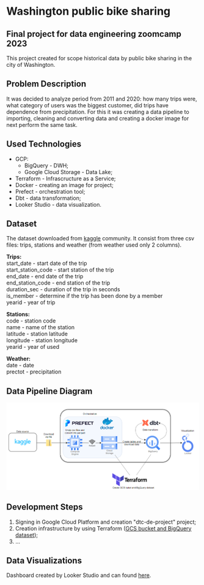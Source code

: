 # Washington public bike sharing
## Final project for data engineering zoomcamp 2023
This project created for scope historical data by public bike sharing in the city of Washington.

## Problem Description
It was decided to analyze period from 2011 and 2020: how many trips were, what category of users was the biggest customer, did trips have dependence from precipitation. For this it was creating a data pipeline to importing, cleaning and converting data and creating a docker image for next perform the same task.

## Used Technologies
- GCP:
    - BigQuery - DWH;
    - Google Cloud Storage - Data Lake;
- Terraform - Infrascructure as a Service;
- Docker - creating an image for project;
- Prefect - orchestration tool;
- Dbt - data transformation;
- Looker Studio - data visualization.

## Dataset
The dataset downloaded from [kaggle](https://www.kaggle.com/datasets/jeanmidev/public-bike-sharing-in-north-america) community. It consist from three csv files: trips, stations and weather (from weather used only 2 columns).

**Trips:**<br>
start_date - start date of the trip<br>
start_station_code - start station of the trip<br>
end_date - end date of the trip<br>
end_station_code - end station of the trip<br>
duration_sec - duration of the trip in seconds<br>
is_member - determine if the trip has been done by a member<br>
yearid - year of trip

**Stations:**<br>
code - station code<br>
name - name of the station<br>
latitude - station latitude<br>
longitude - station longitude<br>
yearid - year of used<br>

**Weather:**<br>
date - date<br>
prectot - precipitation<br>

## Data Pipeline Diagram 
![Diagram](https://github.com/DenisBosiak/de-zoomcamp-project/blob/main/images/pipeline_schema.png)
## Development Steps
1. Signing in Google Cloud Platform and creation "dtc-de-project" project;
2. Creation infrastructure by using Terraform ([GCS bucket and BigQuery dataset](https://github.com/DenisBosiak/de-zoomcamp-project/blob/main/images/bigquery_1.png));
3. ...

## Data Visualizations
Dashboard created by Looker Studio and can found [here](https://lookerstudio.google.com/reporting/d61853ad-3d05-48a9-9c89-0a4d443fc1a9).